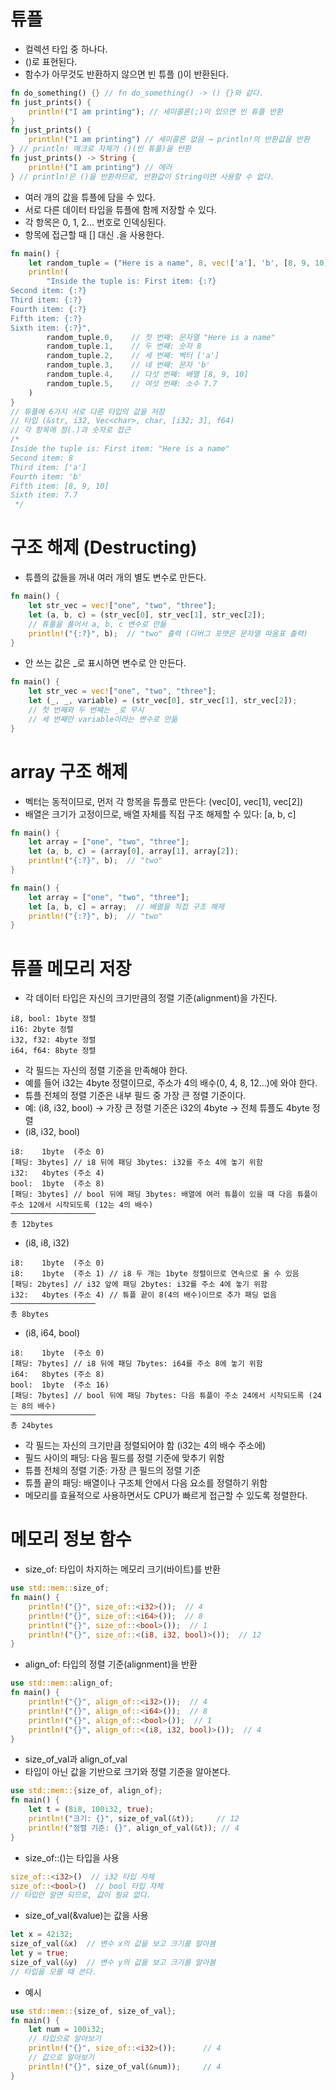 # 튜플
- 컬렉션 타입 중 하나다.
- ()로 표현된다.
- 함수가 아무것도 반환하지 않으면 빈 튜플 ()이 반환된다.
```rust
fn do_something() {} // fn do_something() -> () {}와 같다.
fn just_prints() {
    println!("I am printing"); // 세미콜론(;)이 있으면 빈 튜플 반환
}
fn just_prints() {
    println!("I am printing") // 세미콜론 없음 → println!의 반환값을 반환
} // println! 매크로 자체가 ()(빈 튜플)을 반환
fn just_prints() -> String {
    println!("I am printing") // 에러
} // println!은 ()을 반환하므로, 반환값이 String이면 사용할 수 없다.
```
- 여러 개의 값을 튜플에 담을 수 있다.
- 서로 다른 데이터 타입을 튜플에 함께 저장할 수 있다.
- 각 항목은 0, 1, 2... 번호로 인덱싱된다.
- 항목에 접근할 때 [] 대신 .을 사용한다.
```rust
fn main() {
    let random_tuple = ("Here is a name", 8, vec!['a'], 'b', [8, 9, 10], 7.7);
    println!(
        "Inside the tuple is: First item: {:?}
Second item: {:?}
Third item: {:?}
Fourth item: {:?}
Fifth item: {:?}
Sixth item: {:?}",
        random_tuple.0,    // 첫 번째: 문자열 "Here is a name"
        random_tuple.1,    // 두 번째: 숫자 8
        random_tuple.2,    // 세 번째: 벡터 ['a']
        random_tuple.3,    // 네 번째: 문자 'b'
        random_tuple.4,    // 다섯 번째: 배열 [8, 9, 10]
        random_tuple.5,    // 여섯 번째: 소수 7.7
    )
}
// 튜플에 6가지 서로 다른 타입의 값을 저장
// 타입 (&str, i32, Vec<char>, char, [i32; 3], f64)
// 각 항목에 점(.)과 숫자로 접근
/*
Inside the tuple is: First item: "Here is a name"
Second item: 8
Third item: ['a']
Fourth item: 'b'
Fifth item: [8, 9, 10]
Sixth item: 7.7
 */
```
# 구조 해제 (Destructing)
- 튜플의 값들을 꺼내 여러 개의 별도 변수로 만든다.
```rust
fn main() {
    let str_vec = vec!["one", "two", "three"];
    let (a, b, c) = (str_vec[0], str_vec[1], str_vec[2]); 
    // 튜플을 풀어서 a, b, c 변수로 만듦
    println!("{:?}", b);  // "two" 출력 (디버그 포맷은 문자열 따옴표 출력)
}
```
- 안 쓰는 값은 _로 표시하면 변수로 안 만든다.
```rust
fn main() {
    let str_vec = vec!["one", "two", "three"];
    let (_, _, variable) = (str_vec[0], str_vec[1], str_vec[2]);
    // 첫 번째와 두 번째는 _로 무시
    // 세 번째만 variable이라는 변수로 만듦
}
```
# array 구조 해제
- 벡터는 동적이므로, 먼저 각 항목을 튜플로 만든다: (vec[0], vec[1], vec[2])
- 배열은 크기가 고정이므로, 배열 자체를 직접 구조 해제할 수 있다: [a, b, c]
```rust
fn main() {
    let array = ["one", "two", "three"];
    let (a, b, c) = (array[0], array[1], array[2]);
    println!("{:?}", b);  // "two"
}
```
```rust
fn main() {
    let array = ["one", "two", "three"];
    let [a, b, c] = array;  // 배열을 직접 구조 해제
    println!("{:?}", b);  // "two"
}
```
# 튜플 메모리 저장
- 각 데이터 타입은 자신의 크기만큼의 정렬 기준(alignment)을 가진다.
```
i8, bool: 1byte 정렬
i16: 2byte 정렬
i32, f32: 4byte 정렬
i64, f64: 8byte 정렬
```
- 각 필드는 자신의 정렬 기준을 만족해야 한다.
- 예를 들어 i32는 4byte 정렬이므로, 주소가 4의 배수(0, 4, 8, 12...)에 와야 한다.
- 튜플 전체의 정렬 기준은 내부 필드 중 가장 큰 정렬 기준이다.
- 예: (i8, i32, bool) → 가장 큰 정렬 기준은 i32의 4byte → 전체 튜플도 4byte 정렬
- (i8, i32, bool)
```
i8:    1byte  (주소 0)
[패딩: 3bytes] // i8 뒤에 패딩 3bytes: i32를 주소 4에 놓기 위함
i32:   4bytes (주소 4)
bool:  1byte  (주소 8)
[패딩: 3bytes] // bool 뒤에 패딩 3bytes: 배열에 여러 튜플이 있을 때 다음 튜플이 주소 12에서 시작되도록 (12는 4의 배수)
───────────────────
총 12bytes
```
- (i8, i8, i32)
```
i8:    1byte  (주소 0)
i8:    1byte  (주소 1) // i8 두 개는 1byte 정렬이므로 연속으로 올 수 있음
[패딩: 2bytes] // i32 앞에 패딩 2bytes: i32를 주소 4에 놓기 위함
i32:   4bytes (주소 4) // 튜플 끝이 8(4의 배수)이므로 추가 패딩 없음
───────────────────
총 8bytes
```
- (i8, i64, bool)
```
i8:    1byte  (주소 0)
[패딩: 7bytes] // i8 뒤에 패딩 7bytes: i64를 주소 8에 놓기 위함
i64:   8bytes (주소 8)
bool:  1byte  (주소 16)
[패딩: 7bytes] // bool 뒤에 패딩 7bytes: 다음 튜플이 주소 24에서 시작되도록 (24는 8의 배수)
───────────────────
총 24bytes
```
- 각 필드는 자신의 크기만큼 정렬되어야 함 (i32는 4의 배수 주소에)
- 필드 사이의 패딩: 다음 필드를 정렬 기준에 맞추기 위함
- 튜플 전체의 정렬 기준: 가장 큰 필드의 정렬 기준
- 튜플 끝의 패딩: 배열이나 구조체 안에서 다음 요소를 정렬하기 위함
- 메모리를 효율적으로 사용하면서도 CPU가 빠르게 접근할 수 있도록 정렬한다.
# 메모리 정보 함수
- size_of: 타입이 차지하는 메모리 크기(바이트)를 반환
```rust
use std::mem::size_of;
fn main() {
    println!("{}", size_of::<i32>());  // 4
    println!("{}", size_of::<i64>());  // 8
    println!("{}", size_of::<bool>());  // 1
    println!("{}", size_of::<(i8, i32, bool)>());  // 12
}
```
- align_of: 타입의 정렬 기준(alignment)을 반환
```rust
use std::mem::align_of;
fn main() {
    println!("{}", align_of::<i32>());  // 4
    println!("{}", align_of::<i64>());  // 8
    println!("{}", align_of::<bool>());  // 1
    println!("{}", align_of::<(i8, i32, bool)>());  // 4
}
```
- size_of_val과 align_of_val
- 타입이 아닌 값을 기반으로 크기와 정렬 기준을 알아본다.
```rust
use std::mem::{size_of, align_of};
fn main() {
    let t = (8i8, 100i32, true);
    println!("크기: {}", size_of_val(&t));     // 12
    println!("정렬 기준: {}", align_of_val(&t)); // 4
}
```
- size_of::<T>()는 타입을 사용
```rust
size_of::<i32>()  // i32 타입 자체
size_of::<bool>()  // bool 타입 자체
// 타입만 알면 되므로, 값이 필요 없다.
```
- size_of_val(&value)는 값을 사용
```rust
let x = 42i32;
size_of_val(&x)  // 변수 x의 값을 보고 크기를 알아봄
let y = true;
size_of_val(&y)  // 변수 y의 값을 보고 크기를 알아봄
// 타입을 모를 때 쓴다.
```
- 예시
```rust
use std::mem::{size_of, size_of_val};
fn main() {
    let num = 100i32;
    // 타입으로 알아보기
    println!("{}", size_of::<i32>());      // 4
    // 값으로 알아보기
    println!("{}", size_of_val(&num));     // 4
}
```
